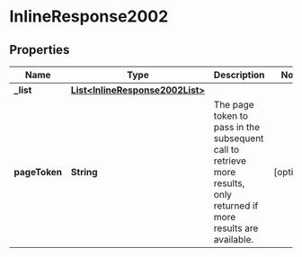 

# InlineResponse2002


## Properties

Name | Type | Description | Notes
------------ | ------------- | ------------- | -------------
**_list** | [**List&lt;InlineResponse2002List&gt;**](InlineResponse2002List.md) |  | 
**pageToken** | **String** | The page token to pass in the subsequent call to retrieve more results, only returned if more results are available. |  [optional]



